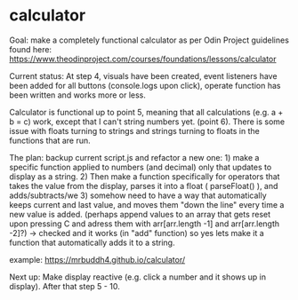 # calculator

Goal: make a completely functional calculator as per Odin Project guidelines found here: https://www.theodinproject.com/courses/foundations/lessons/calculator

Current status:
At step 4, visuals have been created, event listeners have been added for all buttons (console.logs upon click), operate function has been written and works more or less.

Calculator is functional up to point 5, meaning that all calculations (e.g. a + b = c) work, except that I can't string numbers yet. (point 6). There is some issue with floats turning to strings and strings turning to floats in the functions that are run.

The plan: backup current script.js and refactor a new one: 
    1) make a specific function applied to numbers (and decimal) only that updates to display as a string. 
    2) Then make a function specifically for operators that takes the value from the display, parses it into a float ( parseFloat() ), and adds/subtracts/we
    3) somehow need to have a way that automatically keeps current and last value, and moves them "down the line" every time a new value is added. (perhaps append values to an array that gets reset upon pressing C and adress them with arr[arr.length -1] and arr[arr.length -2]?) -> checked and it works (in "add" function) so yes lets make it a function that automatically adds it to a string.


example: https://mrbuddh4.github.io/calculator/

Next up:
Make display reactive (e.g. click a number and it shows up in display). After that step 5 - 10.